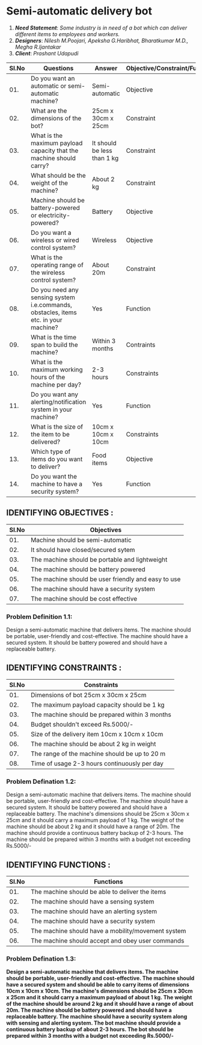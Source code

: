 # Semi-automatic delivery bot
1. **_Need Statement_**:  _Some industry is in need of a bot which can deliver different items to employees and workers._
2. **_Designers_**: _Nilesh M.Poojari, Apeksha G.Haribhat, Bharatkumar M.D., Megha R.Ijantakar_
3. **_Client_**: _Prashant Udapudi_

|  SI.No  |  Questions  |  Answer  |  Objective/Constraint/Functions  |
|---------|-------------|----------|----------------------------------|
|  01.|Do you want an automatic or semi-automatic machine?|Semi-automatic|Objective|
|  02.|What are the dimensions of the bot?|25cm x 30cm x 25cm|Constraint|
|  03.|What is the maximum payload capacity that the machine should carry?|It should be less than 1 kg|Constraint|
|  04.|What should be the weight of the machine?|About 2 kg|Constraint|
|  05.|Machine should be battery-powered or electricity-powered?|Battery|Objective|
|  06.|Do you want a wireless or wired control system?|Wireless|Objective|
|  07.|What is the operating range of the wireless control system?|About 20m|Constraint|
|  08.| Do you need any sensing system i.e.commands, obstacles, items etc. in your machine?|Yes|Function|
|  09.|What is the time span to build the machine?|Within 3 months|Contraints|
|  10.|What is the maximum working hours of the machine per day?|2-3 hours|Constraints|
|  11.|Do you want any alerting/notification system in your machine?|Yes|Function|
|  12.|What is the size of the item to be delivered?|10cm x 10cm x 10cm|Constraints|
|  13.|Which type of items do you want to deliver?|Food items|Objective|
|  14.|Do you want the machine to have a security system?|Yes|Function|

## IDENTIFYING OBJECTIVES :
|  SI.No  |  Objectives  |
|---------|--------------|
|01.|Machine should be semi-automatic|
|02.|It should have closed/secured sytem|
|03.|The machine should be portable and lightweight|
|04.|The machine should be battery powered|
|05.|The machine should be user friendly and easy to use|
|06.|The machine should have a security system|
|07.|The machine should be cost effective|

### Problem Definition 1.1:
Design a semi-automatic machine that delivers items. The machine should be portable, user-friendly and cost-effective. The machine should have a secured system. It should be battery powered and should have a replaceable battery. 

## IDENTIFYING CONSTRAINTS :
|  SI.No  |  Constraints  |
|---------|---------------|
|01.|Dimensions of bot 25cm x 30cm x 25cm|
|02.|The maximum payload capacity should be 1 kg|
|03.|The machine should be prepared within 3 months|
|04.|Budget shouldn't exceed Rs.5000/-|
|05.|Size of the delivery item 10cm x 10cm x 10cm|
|06.|The machine should be about 2 kg in weight|
|07.|The range of the machine should be up to 20 m|
|08.|Time of usage 2-3 hours continuously per day|


### Problem Defination 1.2:
Design a semi-automatic machine that delivers items. The machine should be portable, user-friendly and cost-effective. The machine should have a secured system. It should be battery powered and should have a replaceable battery. The machine's dimensions should be 25cm x 30cm x 25cm and it should carry a maximum payload of 1 kg. The weight of the machine should be about 2 kg and it should have a range of 20m. The machine should provide a continuous battery backup of 2-3 hours. The machine should be prepared within 3 months with a budget not exceeding Rs.5000/-

## IDENTIFYING FUNCTIONS :
|  SI.No  |  Functions   |
|---------|--------------|
|01.|The machine should be able to deliver the items|
|02.|The machine should have a sensing system|
|03.|The machine should have an alerting system|
|04.|The machine should have a security system|
|05.|The machine should have a mobility/movement system|
|06.|The machine should accept and obey user commands|

 
### Problem Defination 1.3:
**Design a semi-automatic machine that delivers items. The machine should be portable, user-friendly and cost-effective. The machine should have a secured system and should be able to carry items of dimensions 10cm x 10cm x 10cm. The machine's dimensions should be 25cm x 30cm x 25cm and it should carry a maximum payload of about 1 kg. The weight of the machine should be around 2 kg and it should have a range of about 20m. The machine should be battery powered and should have a replaceable battery. The machine should have a security system along with sensing and alerting system. The bot machine should provide a continuous battery backup of about 2-3 hours. The bot should be prepared within 3 months with a budget not exceeding Rs.5000/-**